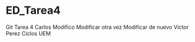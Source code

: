 # ED_Tarea4
Git Tarea 4
Carlos
Modifico
Modificar otra vez
Modificar de nuevo
Victor Perez
Ciclos UEM
